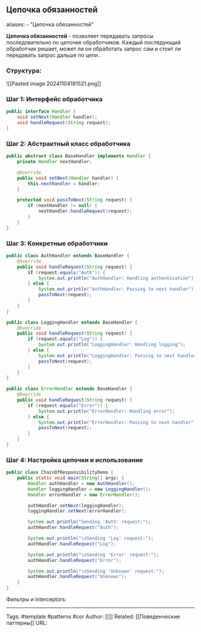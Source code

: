 ## Цепочка обязанностей

aliases: 
	- "Цепочка обязанностей"

**Цепочка обязанностей** - позволяет передавать запросы последовательно по цепочке обработчиков. Каждый последующий обработчик решает, может ли он обработать запрос сам и стоит ли передавать запрос дальше по цепи..

### Структура:
![[Pasted image 20241104181521.png]]

### Шаг 1: Интерфейс обработчика
```java
public interface Handler {
    void setNext(Handler handler);
    void handleRequest(String request);
}
```

### Шаг 2: Абстрактный класс обработчика

```java
public abstract class BaseHandler implements Handler {
    private Handler nextHandler;

    @Override
    public void setNext(Handler handler) {
        this.nextHandler = handler;
    }

    protected void passToNext(String request) {
        if (nextHandler != null) {
            nextHandler.handleRequest(request);
        }
    }
}
```

### Шаг 3: Конкретные обработчики

```java
public class AuthHandler extends BaseHandler {
    @Override
    public void handleRequest(String request) {
        if (request.equals("Auth")) {
            System.out.println("AuthHandler: Handling authentication");
        } else {
            System.out.println("AuthHandler: Passing to next handler");
            passToNext(request);
        }
    }
}

public class LoggingHandler extends BaseHandler {
    @Override
    public void handleRequest(String request) {
        if (request.equals("Log")) {
            System.out.println("LoggingHandler: Handling logging");
        } else {
            System.out.println("LoggingHandler: Passing to next handler");
            passToNext(request);
        }
    }
}

public class ErrorHandler extends BaseHandler {
    @Override
    public void handleRequest(String request) {
        if (request.equals("Error")) {
            System.out.println("ErrorHandler: Handling error");
        } else {
            System.out.println("ErrorHandler: Passing to next handler");
            passToNext(request);
        }
    }
}
```

### Шаг 4: Настройка цепочки и использование

```java
public class ChainOfResponsibilityDemo {
    public static void main(String[] args) {
        Handler authHandler = new AuthHandler();
        Handler loggingHandler = new LoggingHandler();
        Handler errorHandler = new ErrorHandler();

        authHandler.setNext(loggingHandler);
        loggingHandler.setNext(errorHandler);

        System.out.println("Sending 'Auth' request:");
        authHandler.handleRequest("Auth");

        System.out.println("\nSending 'Log' request:");
        authHandler.handleRequest("Log");

        System.out.println("\nSending 'Error' request:");
        authHandler.handleRequest("Error");

        System.out.println("\nSending 'Unknown' request:");
        authHandler.handleRequest("Unknown");
    }
}
```

Фильтры и interceptors:


---
Tags: #template #patterns #cor
Author: [[]]
Related: [[Поведенческие паттерны]]
URL: 